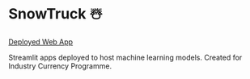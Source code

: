 # SnowTruck ☃️

[Deployed Web App](https://snowtruck.streamlit.app/)

Streamlit apps deployed to host machine learning models. Created for Industry Currency Programme.

